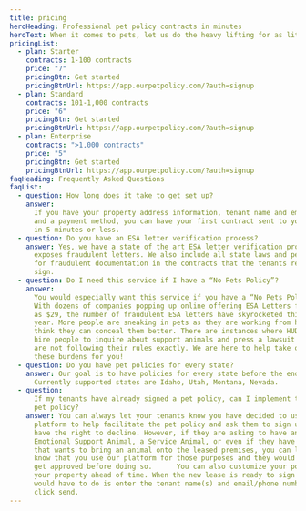 ```yaml
---
title: pricing
heroHeading: Professional pet policy contracts in minutes
heroText: When it comes to pets, let us do the heavy lifting for as little as $5/month
pricingList:
  - plan: Starter
    contracts: 1-100 contracts
    price: "7"
    pricingBtn: Get started
    pricingBtnUrl: https://app.ourpetpolicy.com/?auth=signup
  - plan: Standard
    contracts: 101-1,000 contracts
    price: "6"
    pricingBtn: Get started
    pricingBtnUrl: https://app.ourpetpolicy.com/?auth=signup
  - plan: Enterprise
    contracts: ">1,000 contracts"
    price: "5"
    pricingBtn: Get started
    pricingBtnUrl: https://app.ourpetpolicy.com/?auth=signup
faqHeading: Frequently Asked Questions
faqList:
  - question: How long does it take to get set up?
    answer:
      If you have your property address information, tenant name and email,
      and a payment method, you can have your first contract sent to your tenant
      in 5 minutes or less.
  - question: Do you have an ESA letter verification process?
    answer: Yes, we have a state of the art ESA letter verification process that
      exposes fraudulent letters. We also include all state laws and penalties
      for fraudulent documentation in the contracts that the tenants read and
      sign.
  - question: Do I need this service if I have a “No Pets Policy”?
    answer:
      You would especially want this service if you have a “No Pets Policy”.
      With dozens of companies popping up online offering ESA Letters for as low
      as $29, the number of fraudulent ESA letters have skyrocketed this past
      year. More people are sneaking in pets as they are working from home and
      think they can conceal them better. There are instances where HUD will
      hire people to inquire about support animals and press a lawsuit if you
      are not following their rules exactly. We are here to help take on all of
      these burdens for you!
  - question: Do you have pet policies for every state?
    answer: Our goal is to have policies for every state before the end of 2021.
      Currently supported states are Idaho, Utah, Montana, Nevada.
  - question:
      If my tenants have already signed a pet policy, can I implement this
      pet policy?
    answer: You can always let your tenants know you have decided to use our
      platform to help facilitate the pet policy and ask them to sign up. They
      have the right to decline. However, if they are asking to have an
      Emotional Support Animal, a Service Animal, or even if they have a visitor
      that wants to bring an animal onto the leased premises, you can let them
      know that you use our platform for those purposes and they would need to
      get approved before doing so.      You can also customize your policy for
      your property ahead of time. When the new lease is ready to sign all you
      would have to do is enter the tenant name(s) and email/phone number and
      click send.
---
```

